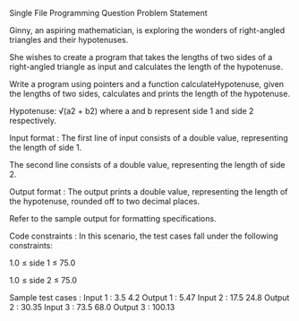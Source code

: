 Single File Programming Question
Problem Statement



Ginny, an aspiring mathematician, is exploring the wonders of right-angled triangles and their hypotenuses. 



She wishes to create a program that takes the lengths of two sides of a right-angled triangle as input and calculates the length of the hypotenuse.



Write a program using pointers and a function calculateHypotenuse, given the lengths of two sides, calculates and prints the length of the hypotenuse.



Hypotenuse: √(a2 + b2) where a and b represent side 1 and side 2 respectively. 

Input format :
The first line of input consists of a double value, representing the length of side 1.

The second line consists of a double value, representing the length of side 2.

Output format :
The output prints a double value, representing the length of the hypotenuse, rounded off to two decimal places.



Refer to the sample output for formatting specifications.

Code constraints :
In this scenario, the test cases fall under the following constraints:

1.0 ≤ side 1 ≤ 75.0

1.0 ≤ side 2 ≤ 75.0

Sample test cases :
Input 1 :
3.5
4.2
Output 1 :
5.47
Input 2 :
17.5
24.8
Output 2 :
30.35
Input 3 :
73.5
68.0
Output 3 :
100.13